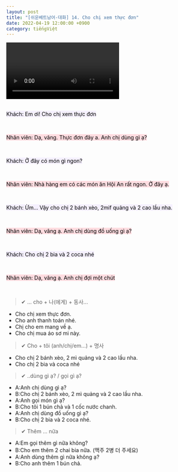 ```yaml
---
layout: post
title: "[쉬운베트남어-대화] 14. Cho chị xem thực đơn"
date: 2022-04-19 12:00:00 +0900
category: tiếngViệt
---
```


<div class="video-container">
    <video id="player" class="video-js vjs-default-skin vjs-big-play-centered" data-json="/public/json/쉬운베트남어-대화14과.json"></video>
</div>

<br>

<mark style="background-color: #f5f0ff">Khách: Em ơi! Cho chị xem thực đơn</mark>

<br>

<mark style="background-color: #ffdce0">Nhân viên: Dạ, vâng. Thực đơn đây a. Anh chị dùng gì ạ?</mark>

<br>

<mark style="background-color: #f5f0ff">Khách: Ở đây có món gì ngon?</mark>

<br>

<mark style="background-color: #ffdce0">Nhân viên: Nhà hàng em có các món ăn Hội An rất ngon. Ở đây ạ.</mark>

<br>

<mark style="background-color: #f5f0ff">Khách: Ừm... Vậy cho chị 2 bánh xèo, 2mif quảng và 2 cao lầu nha.</mark>

<br>

<mark style="background-color: #ffdce0">Nhân viên: Dạ, vâng ạ. Anh chị dùng đồ uống gì ạ?</mark>

<br>

<mark style="background-color: #f5f0ff">Khách: Cho chị 2 bia và 2 coca nhé</mark>

<br>

<mark style="background-color: #ffdce0">Nhân viên: Dạ, vâng ạ. Anh chị đợi một chút</mark>

<br>

> ✔ ... cho + 나(에게) + 동사...
- Cho chị xem thực đơn.
- Cho anh thanh toán nhé.
- Chị cho em mang về ạ.
- Cho chị mua áo sơ mi này.

> ✔ Cho + tôi (anh/chị/em...) + 명사
- Cho chị 2 bánh xèo, 2 mì quảng và 2  cao lầu nha.
- Cho chị 2 bia và coca nhé

> ✔ ..dùng gì ạ? / gọi gì ạ?
- A:Anh chị dùng gì ạ?
- B:Cho chị 2 bánh xèo, 2 mì quảng và 2 cao lầu nha.
- A:Anh gọi món gì ạ?
- B:Cho tôi 1 bún chả và 1 cốc nước chanh.
- A:Anh chị dùng đồ uống gì ạ?
- B:Cho chị 2 bia và 2 coca nhé.

> ✔ Thêm ... nữa
- A:Em gọi thêm gì nữa không?
- B:Cho em thêm 2 chai bia nữa. (맥주 2병 더 주세요)
- A:Anh dùng thêm gì nữa không ạ?
- B:Cho anh thêm 1 bún chả.